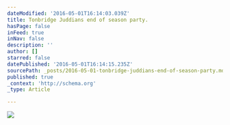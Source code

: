 ```yaml
---
dateModified: '2016-05-01T16:14:03.039Z'
title: Tonbridge Juddians end of season party.
hasPage: false
inFeed: true
inNav: false
description: ''
author: []
starred: false
datePublished: '2016-05-01T16:14:15.235Z'
sourcePath: _posts/2016-05-01-tonbridge-juddians-end-of-season-party.md
published: true
_context: 'http://schema.org'
_type: Article

---
```

![](https://the-grid-user-content.s3-us-west-2.amazonaws.com/6ee76aa2-7687-42b4-8638-b2162a72ac97.jpg)